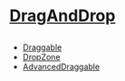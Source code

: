 # [DragAndDrop](../README.md)

## 

 - [Draggable](./DragAndDrop/Draggable.md)
 - [DropZone](./DragAndDrop/DropZone.md)
 - [AdvancedDraggable](./DragAndDrop/AdvancedDraggable.md)
